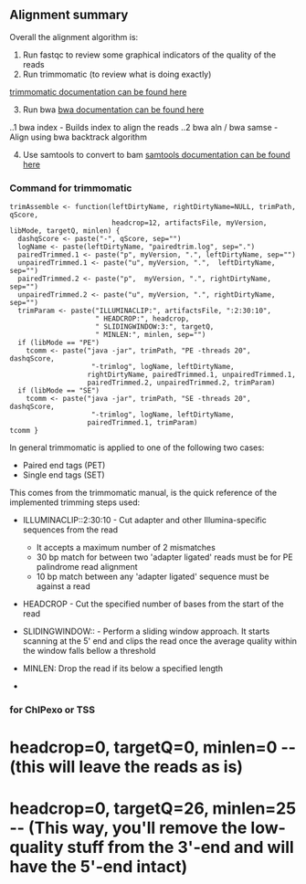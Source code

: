 
## Alignment summary

Overall the alignment algorithm is:

1. Run fastqc to review some graphical indicators of the quality of the reads
2. Run trimmomatic (to review what is doing exactly)

[trimmomatic documentation can be found here](http://www.usadellab.org/cms/uploads/supplementary/Trimmomatic/TrimmomaticManual_V0.30.pdf)


3. Run bwa [bwa documentation can be found here](http://bio-bwa.sourceforge.net/bwa.shtml)

 ..1 bwa index - Builds index to align the reads
 ..2 bwa aln / bwa samse - Align using bwa backtrack algorithm

4. Use samtools to convert to bam [samtools documentation can be found here](http://samtools.sourceforge.net/samtools.shtml)

### Command for trimmomatic

```
trimAssemble <- function(leftDirtyName, rightDirtyName=NULL, trimPath, qScore,
                         headcrop=12, artifactsFile, myVersion, libMode, targetQ, minlen) {
  dashqScore <- paste("-", qScore, sep="")
  logName <- paste(leftDirtyName, "pairedtrim.log", sep=".")
  pairedTrimmed.1 <- paste("p", myVersion, ".", leftDirtyName, sep="")
  unpairedTrimmed.1 <- paste("u", myVersion, ".",  leftDirtyName, sep="")
  pairedTrimmed.2 <- paste("p",  myVersion, ".", rightDirtyName, sep="")
  unpairedTrimmed.2 <- paste("u", myVersion, ".", rightDirtyName, sep="") 
  trimParam <- paste("ILLUMINACLIP:", artifactsFile, ":2:30:10", 
                     " HEADCROP:", headcrop,
                     " SLIDINGWINDOW:3:", targetQ,
                     " MINLEN:", minlen, sep="")
  if (libMode == "PE")
    tcomm <- paste("java -jar", trimPath, "PE -threads 20", dashqScore,
                    "-trimlog", logName, leftDirtyName,
                   rightDirtyName, pairedTrimmed.1, unpairedTrimmed.1, 
                   pairedTrimmed.2, unpairedTrimmed.2, trimParam)
  if (libMode == "SE")
    tcomm <- paste("java -jar", trimPath, "SE -threads 20", dashqScore,
                    "-trimlog", logName, leftDirtyName,
                   pairedTrimmed.1, trimParam)
tcomm }
```

In general trimmomatic is applied to one of the following two cases: 
- Paired end tags (PET)
- Single end tags (SET) 

This comes from the trimmomatic manual, is the quick reference of the implemented trimming steps used:
- ILLUMINACLIP:<artifactsFile>:2:30:10 - Cut adapter and other Illumina-specific sequences from the read 
  - It accepts a maximum number of 2 mismatches
  - 30 bp match for between two 'adapter ligated' reads must be for PE palindrome read alignment
  - 10 bp match between any 'adapter ligated' sequence must be against a read

- HEADCROP - Cut the specified number of bases from the start of the read
- SLIDINGWINDOW:<window size>:<required quality> - Perform a sliding window approach. It starts scanning at the 5' end and clips the read once the average quality within the window falls bellow a threshold
- MINLEN: Drop the read if its below a specified length
- 

### for ChIPexo or TSS
# headcrop=0, targetQ=0, minlen=0 -- (this will leave the reads as is)
# headcrop=0, targetQ=26, minlen=25 -- (This way, you'll remove the low-quality stuff from the 3'-end and will have the 5'-end intact)








